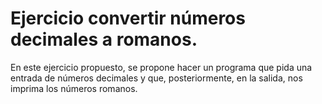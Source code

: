 # Ejercicio convertir números decimales a romanos.
En este ejercicio propuesto, se propone hacer un programa que pida una entrada de números decimales y que, posteriormente, en la salida, nos imprima los números romanos.
